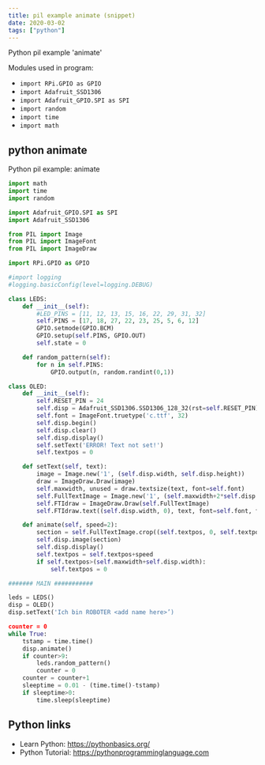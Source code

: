 ```yaml
---
title: pil example animate (snippet)
date: 2020-03-02
tags: ["python"]
---
```

Python pil example 'animate'


Modules used in program: 
* `import RPi.GPIO as GPIO`
* `import Adafruit_SSD1306`
* `import Adafruit_GPIO.SPI as SPI`
* `import random`
* `import time`
* `import math`

## python animate

Python pil example: animate

```python
import math
import time
import random

import Adafruit_GPIO.SPI as SPI
import Adafruit_SSD1306

from PIL import Image
from PIL import ImageFont
from PIL import ImageDraw

import RPi.GPIO as GPIO

#import logging
#logging.basicConfig(level=logging.DEBUG)

class LEDS:
    def __init__(self):
        #LED_PINS = [11, 12, 13, 15, 16, 22, 29, 31, 32]
        self.PINS = [17, 18, 27, 22, 23, 25, 5, 6, 12]
        GPIO.setmode(GPIO.BCM)
        GPIO.setup(self.PINS, GPIO.OUT)
        self.state = 0

    def random_pattern(self):
        for n in self.PINS:
            GPIO.output(n, random.randint(0,1))

class OLED:
    def __init__(self):
        self.RESET_PIN = 24
        self.disp = Adafruit_SSD1306.SSD1306_128_32(rst=self.RESET_PIN)
        self.font = ImageFont.truetype('c.ttf', 32)
        self.disp.begin()
        self.disp.clear()
        self.disp.display()
        self.setText('ERROR! Text not set!')
        self.textpos = 0

    def setText(self, text):
        image = Image.new('1', (self.disp.width, self.disp.height))
        draw = ImageDraw.Draw(image)
        self.maxwidth, unused = draw.textsize(text, font=self.font)
        self.FullTextImage = Image.new('1', (self.maxwidth+2*self.disp.width, self.disp.height))
        self.FTIdraw = ImageDraw.Draw(self.FullTextImage)
        self.FTIdraw.text((self.disp.width, 0), text, font=self.font, fill=255)

    def animate(self, speed=2):
        section = self.FullTextImage.crop((self.textpos, 0, self.textpos+self.disp.width, self.disp.height))
        self.disp.image(section)
        self.disp.display()
        self.textpos = self.textpos+speed
        if self.textpos>(self.maxwidth+self.disp.width):
            self.textpos = 0

####### MAIN ###########

leds = LEDS()
disp = OLED()
disp.setText('Ich bin ROBOTER <add name here>’)

counter = 0
while True:
    tstamp = time.time()
    disp.animate()
    if counter>9:
        leds.random_pattern()
        counter = 0
    counter = counter+1
    sleeptime = 0.01 - (time.time()-tstamp)
    if sleeptime>0:
        time.sleep(sleeptime)


```

## Python links

- Learn Python: https://pythonbasics.org/
- Python Tutorial: https://pythonprogramminglanguage.com
